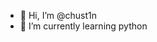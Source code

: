 - 👋 Hi, I’m @chust1n
- 🌱 I’m currently learning python

<!---
chust1nn/chust1nn is a ✨ special ✨ repository because its `README.md` (this file) appears on your GitHub profile.
You can click the Preview link to take a look at your changes.
--->
